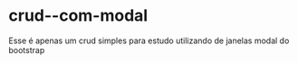 # crud--com-modal
Esse é apenas um crud simples para estudo utilizando de janelas modal do bootstrap
